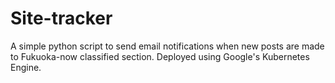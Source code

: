 # Site-tracker
A simple python script to send email notifications when new posts are made to Fukuoka-now classified section.
Deployed using Google's Kubernetes Engine.

